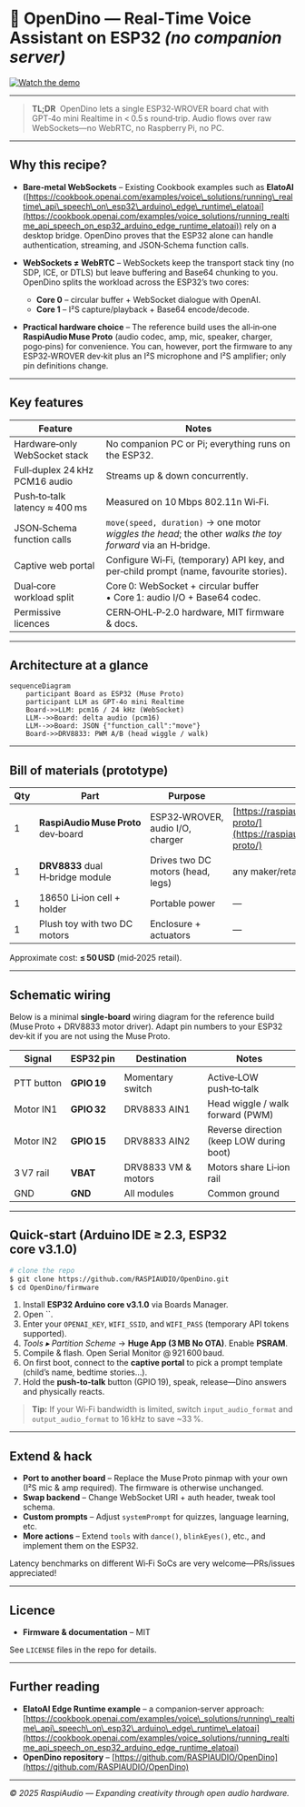 # 🦖 OpenDino — Real‑Time Voice Assistant on ESP32 *(no companion server)*

[![Watch the demo](https://github.com/user-attachments/assets/d8d91100-6057-48ae-99a0-2b17d5463887)](https://www.youtube.com/watch?v=aPcab4P5pzs)

---

> **TL;DR**  OpenDino lets a single ESP32‑WROVER board chat with GPT‑4o mini Realtime in < 0.5 s round‑trip. Audio flows over raw WebSockets—no WebRTC, no Raspberry Pi, no PC.

---

## Why this recipe?

- **Bare‑metal WebSockets** – Existing Cookbook examples such as **ElatoAI** ([https://cookbook.openai.com/examples/voice\_solutions/running\_realtime\_api\_speech\_on\_esp32\_arduino\_edge\_runtime\_elatoai](https://cookbook.openai.com/examples/voice_solutions/running_realtime_api_speech_on_esp32_arduino_edge_runtime_elatoai)) rely on a desktop bridge. OpenDino proves that the ESP32 alone can handle authentication, streaming, and JSON‑Schema function calls.

- **WebSockets ≠ WebRTC** – WebSockets keep the transport stack tiny (no SDP, ICE, or DTLS) but leave buffering and Base64 chunking to you. OpenDino splits the workload across the ESP32’s two cores:

  - **Core 0** – circular buffer + WebSocket dialogue with OpenAI.
  - **Core 1** – I²S capture/playback + Base64 encode/decode.

- **Practical hardware choice** – The reference build uses the all‑in‑one **RaspiAudio Muse Proto** (audio codec, amp, mic, speaker, charger, pogo‑pins) for convenience.  You can, however, port the firmware to any ESP32‑WROVER dev‑kit plus an I²S microphone and I²S amplifier; only pin definitions change.

---

## Key features

| Feature                        | Notes                                                                                                      |
| ------------------------------ | ---------------------------------------------------------------------------------------------------------- |
| Hardware‑only WebSocket stack  | No companion PC or Pi; everything runs on the ESP32.                                                       |
| Full‑duplex 24 kHz PCM16 audio | Streams up & down concurrently.                                                                            |
| Push‑to‑talk latency ≈ 400 ms  | Measured on 10 Mbps 802.11n Wi‑Fi.                                                                         |
| JSON‑Schema function calls     | `move(speed, duration)` → one motor *wiggles the head*; the other *walks the toy forward* via an H‑bridge. |
| Captive web portal             | Configure Wi‑Fi, (temporary) API key, and per‑child prompt (name, favourite stories).                      |
| Dual‑core workload split       | Core 0: WebSocket + circular buffer • Core 1: audio I/O + Base64 codec.                                    |
| Permissive licences            | CERN‑OHL‑P‑2.0 hardware, MIT firmware & docs.                                                              |

---

## Architecture at a glance

```mermaid
sequenceDiagram
    participant Board as ESP32 (Muse Proto)
    participant LLM as GPT‑4o mini Realtime
    Board->>LLM: pcm16 / 24 kHz (WebSocket)
    LLM-->>Board: delta audio (pcm16)
    LLM-->>Board: JSON {"function_call":"move"}
    Board->>DRV8833: PWM A/B (head wiggle / walk)
```

---

## Bill of materials (prototype)

| Qty | Part                                | Purpose                           | Link                                                                                     |
| --- | ----------------------------------- | --------------------------------- | ---------------------------------------------------------------------------------------- |
| 1   | **RaspiAudio Muse Proto** dev‑board | ESP32‑WROVER, audio I/O, charger  | [https://raspiaudio.com/product/muse-proto/](https://raspiaudio.com/product/muse-proto/) |
| 1   | **DRV8833** dual H‑bridge module    | Drives two DC motors (head, legs) | any maker/retailer                                                                       |
| 1   | 18650 Li‑ion cell + holder          | Portable power                    | —                                                                                        |
| 1   | Plush toy with two DC motors        | Enclosure + actuators             | —                                                                                        |

Approximate cost: **≤ 50 USD** (mid‑2025 retail).

---

## Schematic wiring

Below is a minimal **single‑board** wiring diagram for the reference build (Muse Proto + DRV8833 motor driver). Adapt pin numbers to your ESP32 dev‑kit if you are not using the Muse Proto.

| Signal     | ESP32 pin   | Destination         | Notes                                    |
| ---------- | ----------- | ------------------- | ---------------------------------------- |
|            |             |                     |                                          |
| PTT button | **GPIO 19** | Momentary switch    | Active‑LOW push‑to‑talk                  |
| Motor IN1  | **GPIO 32** | DRV8833 AIN1        | Head wiggle / walk forward (PWM)         |
| Motor IN2  | **GPIO 15** | DRV8833 AIN2        | Reverse direction (keep LOW during boot) |
| 3 V7 rail  | **VBAT**    | DRV8833 VM & motors | Motors share Li‑ion rail                 |
| GND        | **GND**     | All modules         | Common ground                            |



---

## Quick‑start (Arduino IDE ≥ 2.3, ESP32 core **v3.1.0**)

```bash
# clone the repo
$ git clone https://github.com/RASPIAUDIO/OpenDino.git
$ cd OpenDino/firmware
```

1. Install **ESP32 Arduino core v3.1.0** via Boards Manager.
2. Open ``.
3. Enter your `OPENAI_KEY`, `WIFI_SSID`, and `WIFI_PASS` (temporary API tokens supported).
4. *Tools ▸ Partition Scheme* → **Huge App (3 MB No OTA)**. Enable **PSRAM**.
5. Compile & flash. Open Serial Monitor @ 921 600 baud.
6. On first boot, connect to the **captive portal** to pick a prompt template (child’s name, bedtime stories…).
7. Hold the **push‑to‑talk** button (GPIO 19), speak, release—Dino answers and physically reacts.

> **Tip:** If your Wi‑Fi bandwidth is limited, switch `input_audio_format` and `output_audio_format` to 16 kHz to save \~33 %.

---

## Extend & hack

- **Port to another board** – Replace the Muse Proto pinmap with your own (I²S mic & amp required). The firmware is otherwise unchanged.
- **Swap backend** – Change WebSocket URI + auth header, tweak tool schema.
- **Custom prompts** – Adjust `systemPrompt` for quizzes, language learning, etc.
- **More actions** – Extend `tools` with `dance()`, `blinkEyes()`, etc., and implement them on the ESP32.

Latency benchmarks on different Wi‑Fi SoCs are very welcome—PRs/issues appreciated!

---

## Licence

- **Firmware & documentation** – MIT

See `LICENSE` files in the repo for details.

---

## Further reading

- **ElatoAI Edge Runtime example** – a companion‑server approach: [https://cookbook.openai.com/examples/voice\_solutions/running\_realtime\_api\_speech\_on\_esp32\_arduino\_edge\_runtime\_elatoai](https://cookbook.openai.com/examples/voice_solutions/running_realtime_api_speech_on_esp32_arduino_edge_runtime_elatoai)
- **OpenDino repository** – [https://github.com/RASPIAUDIO/OpenDino](https://github.com/RASPIAUDIO/OpenDino)

---

*© 2025 RaspiAudio — Expanding creativity through open audio hardware.*

